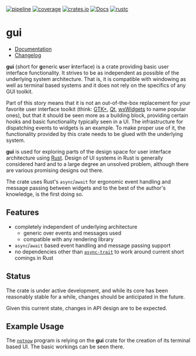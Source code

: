[![pipeline](https://github.com/d-e-s-o/gui/actions/workflows/ci.yml/badge.svg?branch=main)](https://github.com/d-e-s-o/gui/actions/workflows/ci.yml)
[![coverage](https://codecov.io/gh/d-e-s-o/gui/branch/main/graph/badge.svg)](https://codecov.io/gh/d-e-s-o/gui)
[![crates.io](https://img.shields.io/crates/v/gui.svg)](https://crates.io/crates/gui)
[![Docs](https://docs.rs/gui/badge.svg)](https://docs.rs/gui)
[![rustc](https://img.shields.io/badge/rustc-1.49+-blue.svg)](https://blog.rust-lang.org/2020/12/31/Rust-1.49.0.html)

gui
===

- [Documentation][docs-rs]
- [Changelog](CHANGELOG.md)

**gui** (short for **g**eneric **u**ser **i**nterface) is a crate
providing basic user interface functionality. It strives to be
as independent as possible of the underlying system architecture. That
is, it is compatible with windowing as well as terminal based systems
and it does not rely on the specifics of any GUI toolkit.

Part of this story means that it is not an out-of-the-box replacement
for your favorite user interface toolkit (think: [GTK+][gtk], [Qt][qt],
[wxWidgets][wxwidgets] to name popular ones), but that it should be seen
more as a building block, providing certain hooks and basic
functionality typically seen in a UI. The infrastructure for dispatching
events to widgets is an example. To make proper use of it, the
functionality provided by this crate needs to be glued with the
underlying system.

**gui** is used for exploring parts of the design space for user
interface architecture using [Rust][rust-lang]. Design of UI systems in
Rust is generally considered hard and to a large degree an unsolved
problem, although there are various promising designs out there.

The crate uses Rust's `async`/`await` for ergonomic event handling and
message passing between widgets and to the best of the author's knowledge,
is the first doing so.


Features
--------
- completely independent of underlying architecture
  - generic over events and messages used
  - compatible with any rendering library
- `async`/`await` based event handling and message passing support
- no dependencies other than [`async-trait`][async-trait] to work around
  current short comings in Rust


Status
------

The crate is under active development, and while its core has been
reasonably stable for a while, changes should be anticipated in the
future.

Given this current state, changes in API design are to be expected.


Example Usage
-------------

The [`notnow`][notnow] program is relying on the **gui** crate for the
creation of its terminal based UI. The basic workings can be seen there.

[async-trait]: https://crates.io/crates/async-trait
[docs-rs]: https://docs.rs/crate/gui
[gtk]: https://www.gtk.org
[qt]: https://www.qt.io
[wxwidgets]: https://wxwidgets.org
[rust-lang]: https://www.rust-lang.org
[notnow]: https://crates.io/crates/notnow
